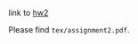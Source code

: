 link to [hw2](<https://econ771f22.classes.ianmccarthyecon.com/assignments/exercise2.html>)

Please find `tex/assignment2.pdf`.
